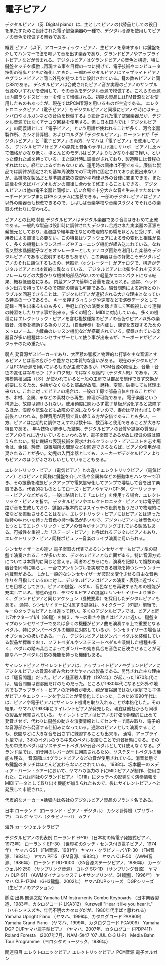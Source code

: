 # 電子ピアノ

デジタルピアノ（英: Digital piano）は、主としてピアノの代替品としての役目を果たすために設計された電子鍵盤楽器の一種で、デジタル音源を使用してピアノの音色を模倣する楽器である。

概要
ピアノ（以下、アコースティック・ピアノ、生ピアノを意味する）は鍵盤を介してハンマーで弦を叩いて音を出す楽器であり、グランドピアノやアップライトピアノなどが含まれる。デジタルピアノはグランドピアノの音色と構造、特に鍵盤タッチを模倣し再現する事を目標の一つに掲げて、電子技術やコンピュータ技術の進歩とともに進化してきた。一部のデジタルピアノはアップライトピアノやグランドピアノと同じ外見を持つように設計されている。鍵の数もピアノと同じ88である。
デジタルピアノは合成されたピアノ音か実際のピアノのサンプル音源のいずれかを使用して、その音色をデジタル音源で模倣する。これらの音源は内部ラウドスピーカーを使って増幅される。初期の製品にはFM音源などを使用したものもあったが、現在ではPCM音源を用いるものが主流である。
エレクトロニックピアノ（電子ピアノ）もデジタルピアノと同様にピアノや時にはチェンバロやオルガンなどの音色を模倣するよう設計された電子鍵盤楽器だが、デジタル音源ではなくアナログ回路を使用する。但し日本国内では「デジタルピアノ」の同義語として「電子ピアノ」という用語が使われることが多く、河合楽器製作所、カシオ計算機、およびコルグが「デジタルピアノ」、ローランドが「デジタルピアノ」と「電子ピアノ」の両方、ヤマハは「電子ピアノ」を使用している。
デジタルピアノはピアノの感覚と音色の水準には達しないが、ピアノに比べて価格がかなり低く、ほとんどのモデルはピアノよりもかなり小型で軽い、といった優れた点を持っている。また設計時に調律がされており、製造時には音程のずれはない。経年によるずれもないため、運用時の調律は不要である。廉価な製品では調律が固定された基準周波数での平均律に固定されており変更出来ないが、高機能な製品だと基準周波数の変更や平均律以外の音律に変更できる。また調律を例えばパイプオルガンの調律に合わせて修正することもできる。
デジタルピアノは他の電子楽器と同様に、広い会場で十分大きな音を生み出すためにキーボードアンプまたはPAシステムに接続できる。一部のデジタルピアノはピアノ以外の楽器音も模倣できるので、しばしば音楽学校や音楽スタジオでそれらの楽器の代わりに使われる。

ピアノとの比較
特長
デジタルピアノはデジタル楽器であり音程はきわめて正確である。一般的な製品は設計時に調律されたデジタル合成された実楽器の音源を発振元としており、温湿度や経年変化などの物理的な影響をほとんど受けず、利用者による調律も必要ない。この特長はソフトウェアによる音の変化と相性が良く、多くの機種にトランスポーズやチューニング機能が組み込まれている。なお音叉型水晶振動子などをオシレーターとしたアナログ回路を利用した楽器をデジタルピアノであると説明するむきもあるが、この楽器は音の特徴こそデジタルピアノのそれに類似するものの、発振元（オシレーター）がアナログで、構造がデジタルピアノとは本質的に異なっている。
デジタルピアノには弦やそれを支えるフレームなどの大掛かりな機械的部品がないので軽量かつコンパクトになる結果、概ね低価格になる。
内蔵アンプで簡単に音量を変えられる。通常、ヘッドホン出力を持っているので夜間の練習も可能である。騒音問題による近所とのトラブルを回避できることは、デジタルピアノが選択される大きな理由となっている特長の一つであろう。
キーを押すタイミングや速度などを演奏データとして記録・再生出来るものも多く、手軽に自分の演奏を聴き直して客観視したり連弾の練習をしたりする事が出来る。多くの場合、MIDIに対応している。
多くの機種にはエレクトリック・ピアノを含む複数種類のピアノの音色やピアノ以外の楽器音、演奏を補助する為のリズム（自動伴奏）を内蔵し、練習を支援するためのメトロノーム、内蔵曲のレッスン機能などが搭載されている。収録されている楽器音が多い機種はシンセサイザーとして使う事が出来るが、キーボードがピアノタッチのため重たい。

弱点
発音源がスピーカーであり、大面積の響板と物理的な打撃を主な音源とするピアノとは音の広がりや豊かさに本質的な違いがある。
現在のデジタルピアノはPCM音源を用いているものが主流であるが、PCM音源の原理上、音量・音色の変化はなめらか（アナログ的）ではなく段階的（デジタル的）である。
大規模集積回路（LSI）が使われていると一般の工房では部品を制作できず交換が必要になるため、供給がなくなると部品が故障、磨耗、変質、破損しても修理出来ない。これに対してピアノの場合は、一般の工房で部品自体を作ることができ、木材、金属、布などの素材から再生、修理が可能である。
電子楽器という構造上、故障は避けられない。使用頻度に関わらず電子基板が劣化すると故障するほか、湿度や気温なども故障の元凶になりやすいので、寿命は早ければ１０年前後といわれる。修理費用が高額で買い替える方が安価であることも多い。一方、ピアノは定期的に調律さえすれば数十年、数百年と使用できることが大きな特長である。
年々技術が進歩した結果、デジタルピアノの音質や鍵盤の質感はピアノのそれに近づいているといわれるが、電子楽器であるが故に模倣の域は超えられない。特に繊細な表現技術を要求されるクラシック・ピア二ストを志す場合は、金銭、騒音、設置場所の問題などを回避できるならば、ピアノの使用が推奨されることが多い。幼児の入門楽器としても、メーカーがデジタルピアノよりもピアノのほうがふさわしいとしていることもある。

エレクトリック・ピアノ（電気ピアノ）との違い
エレクトリックピアノ（電気ピアノ）とはピアノと同様に鍵盤を介して弦や金属棒などの振動体をハンマーで叩き、その振動を磁気ピックアップで電気信号化してアンプで増幅して音を出す楽器である。代表的なものとしてローズ・ピアノやヤマハCP-80、ウーリッツァー・ピアノなどがある。一般に略語として「エレピ」を使用する場合、エレクトリック・ピアノを指す。
デジタルピアノやエレクトロニック・ピアノでは電子回路が音を生成しており、鍵盤は根本的にはスイッチの役割を担うだけで物理的に弦などを振動させることはない。エレクトリック・ピアノにはピアノとは違った独特の味わいを持った音色の持つ製品が多いので、デジタルピアノには音色のひとつとしてエレクトリック・ピアノの音色がサンプリングされている製品もある。可搬性を重視した「ステージ・ピアノ」と呼ばれるデジタルピアノもあり、エレクトリック・ピアノ同様ポピュラー音楽のライブ演奏に用いられる。

シンセサイザーとの違い
電子楽器の代表であるシンセサイザーもピアノ型の鍵盤で演奏されることが多いため、デジタルピアノと似た面がある。特に音源方式については本質的に同じと言える。両者のどちらにも、演奏を記録して複数の楽器音を同時に鳴らし、一台でアンサンブルを実現できる機能を持つシーケンサー内蔵型がある。
しかし一般的なシンセサイザーが波形を変化させる自由な音色作りを目指しているのに対し、デジタルピアノはピアノの演奏・表現に近づくことを目標としており、ピアノの鍵盤、ペダル、音色などを再現するための機能が充実している。前述の通り、デジタルピアノの鍵盤はシンセサイザーより重たく、グランドピアノと同じアクション（機械要素）を採用したデジタルピアノもある。
通常、シンセサイザーに付属する鍵盤は、5オクターブ（61鍵）前後で、キーのタッチもピアノとは違って軽い。多くのデジタルピアノでは、ピアノと同じ7オクターブ1/4（88鍵）を備え、キーの重さや動きはピアノに近い。
鍵盤タイプのシンセサイザーであれば多くの機種がピアノ曲を演奏する上で重要となるペダル、特にダンパーペダルの機能に対応しているが、シンセサイザーの場合はオプションの扱いである。一方、デジタルピアノはダンパーペダルを装備している製品が標準でおり、ソフトペダルやソステヌートペダルを装備した機種も多く、ペダルの踏み具合によってダンパーの効き具合を音色に反映させることが可能なハーフペダル対応の機能を持った機種もある。

サイレントピアノ
サイレントピアノは、アップライトピアノやグランドピアノにデジタルピアノの音源を組み合わせたヤマハの製品である。開発された主な理由は『騒音問題』だった。ピアノ騒音殺人事件（1974年）が起こった1970年代には、騒音問題は首都圏だけのものだった。ところが1980年代になると郊外や地方でもアップライト・ピアノの所持者が増え、親が富裕層ではない家庭でも子供がピアノやエレクトーンを学ぶことが常態化していった。このため1990年代には、ピアノや電子ピアノにサイレント機構を取り入れることが本格化した。その結果、ヤマハが1993年にサイレントピアノが発売した。現在は他社からも同様の製品が発売されている。
サイレントピアノはピアノの打弦を物理的に止めて発音させず、代わりに鍵盤の動きを演奏情報としてセンサーで読み取り、電子的な音源部から発音する仕組みになっている。通常のピアノとして演奏することも、夜間などに大きな音を出さずに練習することも出来る。
通常、アップライト型では、3本のペダルのうち中央のペダルを踏むことで消音状態になる。そのため中央のペダルはソステヌートペダルや弱音ペダルとしては使えなくなる。グランド型では、消音用のレバーが別に用意されるため、ソステヌートペダルの機能も残る。
音源部にはグランドピアノなどの音が使用されている。消音状態でも鍵盤のタッチはほとんど変わらないとされている。
1988年、坂本龍一のメディア・バーン・ツアーにおいて、ヤマハの協力の下にMIDIピアノが制作、使用された。これは同社のグランドピアノ「CFIII」にタッチへの影響なく演奏情報をMIDIデータとして取り出す機能が加えられたもので、後にサイレントピアノへと発展して市販された。

代表的なメーカー
※括弧内は各社のデジタルピアノ製品のブランド名である。

日本
ローランド（ローランド・ピアノ・デジタル）
カシオ計算機（プリヴィア）
コルグ
ヤマハ（クラビノーバ）
カワイ

海外
カーツウェル
クラビア

デジタルピアノの代表例
ローランド EP-10 （日本初の純電子発振式ピアノ、1973年）
ローランド EP-30 （世界初のタッチ・センス付き電子ピアノ、1974年）
ヤマハ GS1 （FM音源、1981年）
ヤマハ・クラビノーバ YP-30 （FM音源、1983年）
ヤマハ PF15 （FM音源、1983年）
ヤマハ CLP-50 （AWM音源、1986年）
ローランド RD-1000 （SA音源ステージピアノ、1986年）
カーツウェルK-250 （サンプリング音源）
コルグ SG-1D （サンプリング音源）
ヤマハ CLP-911 （AWMダイナミックステレオサンプリング、GH鍵盤、1996年）
ヤマハ CLP-170M （GH3鍵盤、2002年）
ヤマハDUPシリーズ、DGPシリーズ （生ピアノのアクション）

脚注
出典
関連文献
Yamaha LM Instruments Combo Keyboards （日本楽器製造、1983年、カタログコード LKA312）
Kurzweil "Hear it like you hear it." （ハモンドスズキ、年代不明のカタログだが、1980年代半ばと思われる）
Yamaha Upright Piano （ヤマハ、1999年、カタログコード PAA909）
Yamaha Grand Piano （ヤマハ、1999年、カタログコード PGA909）
Yamaha DGP DUPヤマハ電子型ピアノ （ヤマハ、2007年、カタログコードPDP411）
Roland Foresta （2007年7月、NAM-5047 '07 JUL C-3 U-P）
Media Bahn Tour Programme （ヨロシタミュージック、1986年）

関連項目
エレクトロニックピアノ
エレクトリックピアノ
PCM音源
電子オルガン